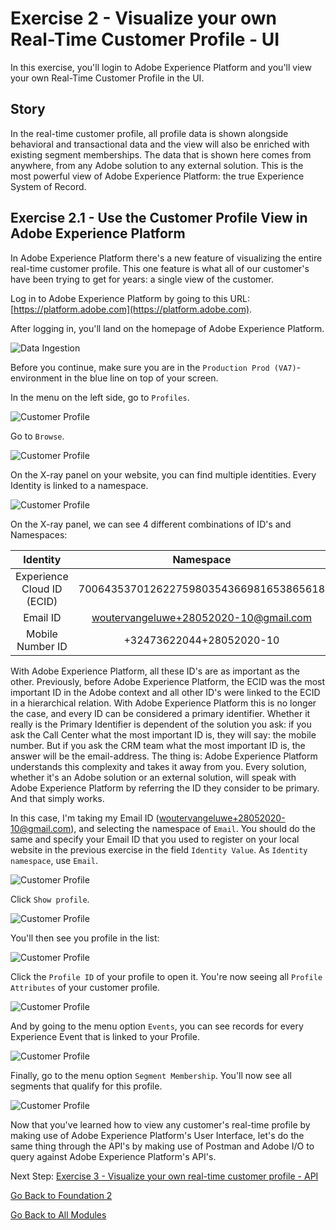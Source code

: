# Exercise 2 - Visualize your own Real-Time Customer Profile - UI

In this exercise, you'll login to Adobe Experience Platform and you'll view your own Real-Time Customer Profile in the UI.

## Story

In the real-time customer profile, all profile data is shown alongside behavioral and transactional data and the view will also be enriched with existing segment memberships. The data that is shown here comes from anywhere, from any Adobe solution to any external solution. This is the most powerful view of Adobe Experience Platform: the true Experience System of Record.

## Exercise 2.1 - Use the Customer Profile View in Adobe Experience Platform

In Adobe Experience Platform there's a new feature of visualizing the entire real-time customer profile. This one feature is what all of our customer's have been trying to get for years: a single view of the customer.

Log in to Adobe Experience Platform by going to this URL: [https://platform.adobe.com](https://platform.adobe.com).

After logging in, you'll land on the homepage of Adobe Experience Platform.

![Data Ingestion](./images/home.png)

Before you continue, make sure you are in the ``Production Prod (VA7)``-environment in the blue line on top of your screen.

In the menu on the left side, go to ```Profiles```.

![Customer Profile](./images/homemenu.png)

Go to ``Browse``.

![Customer Profile](./images/findaprofile.png)

On the X-ray panel on your website, you can find multiple identities. Every Identity is linked to a namespace.

![Customer Profile](./images/identities.png)

On the X-ray panel, we can see 4 different combinations of ID's and Namespaces:

| Identity     | Namespace       |
|:-------------:| :---------------:|
| Experience Cloud ID (ECID)          | 70064353701262275980354366981653865618 |
| Email ID          | woutervangeluwe+28052020-10@gmail.com|
| Mobile Number ID          | +32473622044+28052020-10|

With Adobe Experience Platform, all these ID's are as important as the other. Previously, before Adobe Experience Platform, the ECID was the most important ID in the Adobe context and all other ID's were linked to the ECID in a hierarchical relation.
With Adobe Experience Platform this is no longer the case, and every ID can be considered a primary identifier. Whether it really is the Primary Identifier is dependent of the solution you ask: if you ask the Call Center what the most important ID is, they will say: the mobile number. But if you ask the CRM team what the most important ID is, the answer will be the email-address. The thing is: Adobe Experience Platform understands this complexity and takes it away from you. Every solution, whether it's an Adobe solution or an external solution, will speak with Adobe Experience Platform by referring the ID they consider to be primary. And that simply works.

In this case, I'm taking my Email ID (woutervangeluwe+28052020-10@gmail.com), and selecting the namespace of ```Email```.
You should do the same and specify your Email ID that you used to register on your local website in the previous exercise in the field ``Identity Value``. As ``Identity namespace``, use ``Email``.

![Customer Profile](./images/popupecid.png)

Click ``Show profile``.

![Customer Profile](./images/showprofile.png)

You'll then see you profile in the list:

![Customer Profile](./images/showprofileid.png)

Click the ``Profile ID`` of your profile to open it. You're now seeing all ``Profile Attributes`` of your customer profile.

![Customer Profile](./images/profile.png)

And by going to the menu option ```Events```, you can see records for every Experience Event that is linked to your Profile.

![Customer Profile](./images/profileee.png)

Finally, go to the menu option ```Segment Membership```. You'll now see all segments that qualify for this profile.

![Customer Profile](./images/profileseg.png)

Now that you've learned how to view any customer's real-time profile by making use of Adobe Experience Platform's User Interface, let's do the same thing through the API's by making use of Postman and Adobe I/O to query against Adobe Experience Platform's API's.

Next Step: [Exercise 3 - Visualize your own real-time customer profile - API](./ex3.md)

[Go Back to Foundation 2](./README.md)

[Go Back to All Modules](../../README.md)
